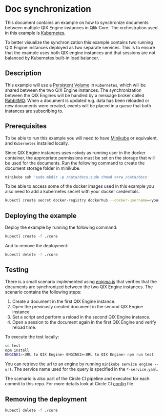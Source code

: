 # Doc synchronization

This document contains an example on how to synchronize documents between multiple QIX Engine instances in Qlik Core.
The orchestration used in this example is [Kubernetes]( https://kubernetes.io/).

To better visualize the synchronization this example contains two running QIX Engine instances deployed as two separate services.
This is to ensure that the example uses both QIX engine instances and that sessions are not balanced by Kubernetes built-in load balancer.

## Description

This example will use a [Persistent Volume](https://kubernetes.io/docs/concepts/storage/persistent-volumes/) in `Kubernetes`,
which will be shared between the two QIX Engine instances. The synchronization between the QIX Engines will be handled by a message
broker called [RabbitMQ](https://www.rabbitmq.com/). When a document is updated e.g. data has been reloaded or new documents were created,
events will be placed in a queue that both instances are subscribing to.

## Prerequisites

To be able to run this example you will need to have [Minikube](https://github.com/kubernetes/minikube) or equivalent, and `Kubernetes` installed locally.

Since QIX Engine instances uses `nobody` as running user in the docker container,
the appropriate permissions must be set on the storage that will be used for the documents.
Run the following command to create the document storage folder in minikube.

```sh
minikube ssh 'sudo mkdir -p /data/docs;sudo chmod o+rw /data/docs'
```

To be able to access some of the docker images used in this example you also need to add a kubernetes secret with your docker credentials.

```sh
kubectl create secret docker-registry dockerhub --docker-username=<your-name> --docker-password=<your-password> --docker-email=<your-email>
```

## Deploying the example

Deploy the example by running the following command:

```sh
kubectl create -f ./core
```

And to remove the deployment:

```sh
kubectl delete -f ./core
```

## Testing

There is a small scenario implemented using [enigma.js](https://github.com/qlik-oss/enigma.js/) that verifies that the documents are
synchronized between the two QIX Engine instances. The scenario contains the following steps:

1. Create a document in the first QIX Engine instance.
1. Open the previously created document in the second QIX Engine instance.
1. Set a script and perform a reload in the second QIX Engine instance.
1. Open a session to the document again in the first QIX Engine and verify reload time.

To execute the test locally:

```sh
cd test
npm install
ENGINE1=<URL to QIX Engine> ENGINE2=<URL to QIX Engine> npm run test
```

You can retrieve the url to an engine by running `minikube service engine --url`. The service name used for the query is specified in the `*-service.yaml`.

The scenario is also part of the Circle CI pipeline and executed for each commit to this repo. For more details look at Circle CI [config](./.circle/config.yml) file.

## Removing the deployment

```sh
kubectl delete -f ./core
```
